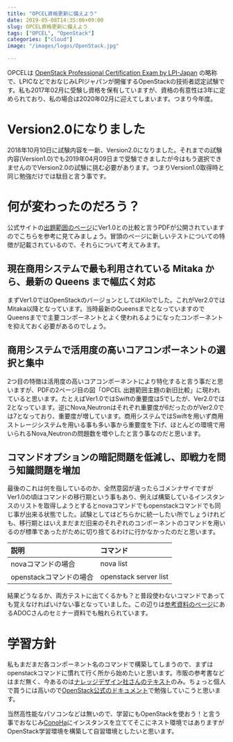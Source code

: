 ```yaml
---
title: "OPCEL資格更新に備えよう"
date: 2019-05-08T14:35:06+09:00
slug: OPCEL資格更新に備えよう
tags: ["OPCEL", "OpenStack"]
categories: ["cloud"]
image: "/images/logos/OpenStack.jpg"

---
```


OPCELは [OpenStack Professional Certification Exam by LPI-Japan](https://opcel.org/) の略称で、LPICなどでおなじみLPIジャパンが開催するOpenStackの技術者認定試験です。私も2017年02月に受験し資格を保有していますが、資格の有意性は3年に定められており、私の場合は2020年02月に迎えてしまいます。つまり今年度。

# Version2.0になりました

2018年10月10日に試験内容を一新、Version2.0になりました。それまでの試験内容(Version1.0)でも2019年04月09日まで受験できましたが今はもう選択できませんのでVersion2.0の試験に挑む必要があります。つまりVersion1.0取得時と同じ勉強だけでは駄目と言う事です。

# 何が変わったのだろう？

公式サイトの[出題範囲のページ](https://opcel.org/examarea)にVer1.0との比較と言うPDFが公開されていますのでこちらを参考に見てみましょう。冒頭のページに新しいテストについての特徴が記載されているので、それらについて考えてみます。

## 現在商用システムで最も利用されている Mitaka から、最新の Queens まで幅広く対応

まずVer1.0ではOpenStackのバージョンとしてはKiloでした。これがVer2.0ではMitaka以降となっています。当時最新のQueensまでとなっていますのでQueensまでで主要コンポーネントとよく使われるようになったコンポーネントを抑えておく必要があるのでしょう。

## 商用システムで活用度の高いコアコンポーネントの選択と集中

2つ目の特徴は活用度の高いコアコンポーネントにより特化すると言う事だと思いますが、PDFの2ページ目の図「OPCEL 出題範囲主題の新旧比較」に現われていると思います。たとえばVer1.0ではSwiftの重要度は5でしたが、Ver2.0では2となっています。逆にNova,Neutronはそれぞれ重要度が6だったのがVer2.0では7となっており、重要度が増しています。商用システムではSwiftを用いず商用ストレージシステムを用いる事も多い事から重要度を下げ、ほとんどの環境で用いられるNova,Neutronの問題数を増やしたと言う事なのだと思います。

## コマンドオプションの暗記問題を低減し、即戦力を問う知識問題を増加

最後のこれは何を指しているのか、全然意図が違ったらゴメンナサイですがVer1.0の頃はコマンドの移行期という事もあり、例えば構築しているインスタンスのリストを取得しようとするとnovaコマンドでもopenstackコマンドでも同じ事が出来る状態でした。試験としてはどちらかに統一したい所でしょうけれども、移行期とはいえまだまだ旧来のそれぞれのコンポーネントのコマンドを用いるのが標準であったがために切り捨てるわけに行かなかったのだと思います。

|説明|コマンド|
|:--|:--|
|novaコマンドの場合|nova list|
|openstackコマンドの場合|openstack server list|


結果どうなるか、両方テストに出てくるかも？と普段使わないコマンドであっても覚えなければいけない事となっていました。この辺りは[参考資料のページ](https://opcel.org/download)にあるADOCさんのセミナー資料でも触れられています。


# 学習方針

私もまだまだ各コンポーネント名のコマンドで構築してしまうので、まずはopenstackコマンドに慣れて行く所から始めたいと思います。市販の参考書などはまだ無く、今あるのは[ナレッジデザイン社さんのテキスト](https://opcel.org/textbook)のみ。ちょっと個人で買うには高いので[OpenStack公式のドキュメント](https://docs.openstack.org/ja/)で勉強していこうと思います。

当然高性能なパソコンなどは無いので、学習にもOpenStackを使おう！と言う事でおなじみ[ConoHa](https://www.conoha.jp/conoha/)にインスタンスを立ててそこにネスト環境ではありますがOpenStack学習環境を構築して自習環境としたいと思います。


